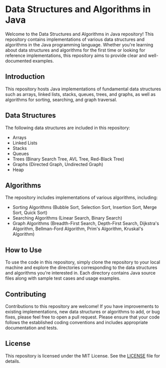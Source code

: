 # Data Structures and Algorithms in Java

Welcome to the Data Structures and Algorithms in Java repository! This repository contains implementations of various data structures and algorithms in the Java programming language. Whether you're learning about data structures and algorithms for the first time or looking for reference implementations, this repository aims to provide clear and well-documented examples.

## Introduction

This repository hosts Java implementations of fundamental data structures such as arrays, linked lists, stacks, queues, trees, and graphs, as well as algorithms for sorting, searching, and graph traversal.

## Data Structures

The following data structures are included in this repository:
- Arrays
- Linked Lists
- Stacks
- Queues
- Trees (Binary Search Tree, AVL Tree, Red-Black Tree)
- Graphs (Directed Graph, Undirected Graph)
- Heap

## Algorithms

The repository includes implementations of various algorithms, including:
- Sorting Algorithms (Bubble Sort, Selection Sort, Insertion Sort, Merge Sort, Quick Sort)
- Searching Algorithms (Linear Search, Binary Search)
- Graph Algorithms (Breadth-First Search, Depth-First Search, Dijkstra's Algorithm, Bellman-Ford Algorithm, Prim's Algorithm, Kruskal's Algorithm)

## How to Use

To use the code in this repository, simply clone the repository to your local machine and explore the directories corresponding to the data structures and algorithms you're interested in. Each directory contains Java source files along with sample test cases and usage examples.

## Contributing

Contributions to this repository are welcome! If you have improvements to existing implementations, new data structures or algorithms to add, or bug fixes, please feel free to open a pull request. Please ensure that your code follows the established coding conventions and includes appropriate documentation and tests.

## License

This repository is licensed under the MIT License. See the [LICENSE](LICENSE) file for details.
